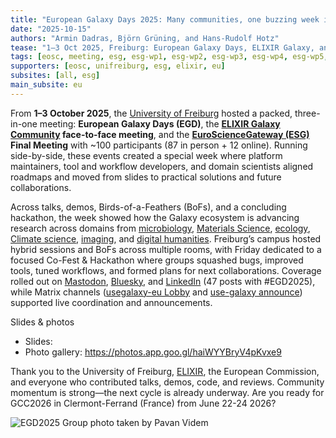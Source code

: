 ```yaml
---
title: "European Galaxy Days 2025: Many communities, one buzzing week in Freiburg"
date: "2025-10-15"
authors: "Armin Dadras, Björn Grüning, and Hans-Rudolf Hotz"
tease: "1–3 Oct 2025, Freiburg: European Galaxy Days, ELIXIR Galaxy, and EuroScienceGateway members convened to align roadmaps and turn plans into solutions, tools, and workflows through talks, demos, and a CoFest."
tags: [eosc, meeting, esg, esg-wp1, esg-wp2, esg-wp3, esg-wp4, esg-wp5, conference, egd]
supporters: [eosc, unifreiburg, esg, elixir, eu]
subsites: [all, esg]
main_subsite: eu
---
```

From **1–3 October 2025**, the [University of Freiburg](https://uni-freiburg.de/en/) hosted a packed, three-in-one meeting: **European Galaxy Days (EGD)**, the **[ELIXIR Galaxy Community](https://elixir-europe.org/communities/galaxy) face-to-face meeting**, and the **[EuroScienceGateway (ESG)](https://galaxyproject.org/projects/esg/) Final Meeting** with ~100 participants (87 in person + 12 online). Running side-by-side, these events created a special week where platform maintainers, tool and workflow developers, and domain scientists aligned roadmaps and moved from slides to practical solutions and future collaborations.

Across talks, demos, Birds-of-a-Feathers (BoFs), and a concluding hackathon, the week showed how the Galaxy ecosystem is advancing research across domains from [microbiology](https://microbiology.usegalaxy.org/), [Materials Science](https://materials.usegalaxy.eu/), [ecology](https://ecology.usegalaxy.eu/), [Climate science](https://climate.usegalaxy.eu/), [imaging](https://imaging.usegalaxy.eu/), and [digital humanities](https://galaxyproject.org/community/sig/digital-humanities/). Freiburg’s campus hosted hybrid sessions and BoFs across multiple rooms, with Friday dedicated to a focused Co-Fest & Hackathon where groups squashed bugs, improved tools, tuned workflows, and formed plans for next collaborations. Coverage rolled out on [Mastodon](https://mastodon.social/tags/EGD2025), [Bluesky](https://bsky.app/hashtag/EGD2025?author=galaxyproject.bsky.social), and [LinkedIn](https://www.linkedin.com/search/results/all/?keywords=%23egd2025&origin=HASH_TAG_FROM_FEED&sid=kCg) (47 posts with #EGD2025), while Matrix channels ([usegalaxy-eu Lobby](https://matrix.to/#/#usegalaxy-eu_Lobby:gitter.im) and [use-galaxy announce](https://matrix.to/#/!ArjKhGljVCmzqxhauY:matrix.org?via=matrix.org&via=matrix.uni-freiburg.de&via=t2bot.io)) supported live coordination and announcements.

Slides & photos
<!--- To do by Armin until next week --->
  - Slides: 
  - Photo gallery: https://photos.app.goo.gl/haiWYYBryV4pKvxe9

Thank you to the University of Freiburg, [ELIXIR](https://elixir-europe.org/), the European Commission, and everyone who contributed talks, demos, code, and reviews. Community momentum is strong—the next cycle is already underway. Are you ready for GCC2026 in Clermont-Ferrand (France) from June 22-24 2026?

![EGD2025 Group photo taken by Pavan Videm](https://github.com/user-attachments/assets/3fbdb486-4167-4e9b-8f89-622b81a8994a)